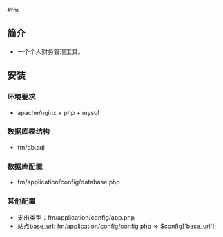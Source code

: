#fm

## 简介

* 一个个人财务管理工具。

## 安装
### 环境要求
* apache/nginx + php + mysql
### 数据库表结构
* fm/db.sql
### 数据库配置
* fm/application/config/database.php
### 其他配置
* 支出类型：fm/application/config/app.php
* 站点base_url:  fm/application/config/config.php => $config['base_url'];
